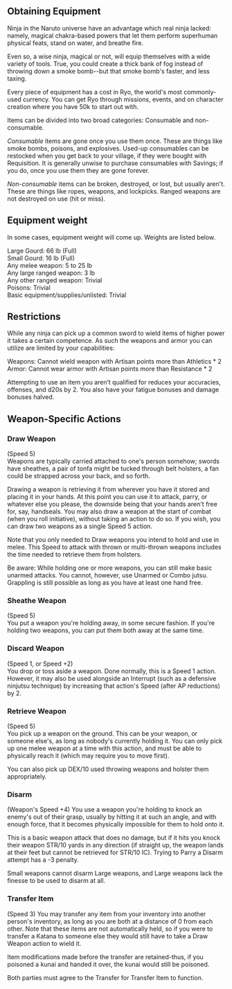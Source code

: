 ## **Obtaining Equipment**

Ninja in the Naruto universe have an advantage which real ninja lacked: namely, magical chakra-based powers that let them perform superhuman physical feats, stand on water, and breathe fire.

Even so, a wise ninja, magical or not, will equip themselves with a wide variety of tools. True, you could create a thick bank of fog instead of throwing down a smoke bomb--but that smoke bomb's faster, and less taxing.

Every piece of equipment has a cost in Ryo, the world's most commonly-used currency. You can get Ryo through missions, events, and on character creation where you have 50k to start out with.

Items can be divided into two broad categories: Consumable and non-consumable.

*Consumable* items are gone once you use them once. These are things like smoke bombs, poisons, and explosives. Used-up consumables can be restocked when you get back to your village, if they were bought with Requisition. It is generally unwise to purchase consumables with Savings; if you do, once you use them they are gone forever.

*Non-consumable* items can be broken, destroyed, or lost, but usually aren't. These are things like ropes, weapons, and lockpicks. Ranged weapons are not destroyed on use (hit or miss).

## **Equipment weight**

In some cases, equipment weight will come up. Weights are listed below.

Large Gourd: 66 lb (Full)  
Small Gourd: 16 lb (Full)  
Any melee weapon: 5 to 25 lb  
Any large ranged weapon: 3 lb  
Any other ranged weapon: Trivial  
Poisons: Trivial  
Basic equipment/supplies/unlisted: Trivial

## **Restrictions**
While any ninja can pick up a common sword to wield items of higher power it takes a certain competence. As such the weapons and armor you can utilize are limited by your capabilities:

Weapons: Cannot wield weapon with Artisan points more than Athletics * 2
Armor: Cannot wear armor with Artisan points more than Resistance * 2

Attempting to use an item you aren’t qualified for reduces your accuracies, offenses, and d20s by 2. You also have your fatigue bonuses and damage bonuses halved.

## **Weapon-Specific Actions**

### **Draw Weapon**

(Speed 5\)  
Weapons are typically carried attached to one's person somehow; swords have sheathes, a pair of tonfa might be tucked through belt holsters, a fan could be strapped across your back, and so forth.

Drawing a weapon is retrieving it from wherever you have it stored and placing it in your hands. At this point you can use it to attack, parry, or whatever else you please, the downside being that your hands aren't free for, say, handseals. You may also draw a weapon at the start of combat (when you roll initiative), without taking an action to do so. If you wish, you can draw two weapons as a single Speed 5 action.

Note that you only needed to Draw weapons you intend to hold and use in melee. This Speed to attack with thrown or multi-thrown weapons includes the time needed to retrieve them from holsters.

Be aware: While holding one or more weapons, you can still make basic unarmed attacks. You cannot, however, use Unarmed or Combo jutsu. Grappling is still possible as long as you have at least one hand free.

### **Sheathe Weapon**

(Speed 5\)  
You put a weapon you're holding away, in some secure fashion. If you're holding two weapons, you can put them both away at the same time.

### **Discard Weapon**

(Speed 1, or Speed \+2)  
You drop or toss aside a weapon. Done normally, this is a Speed 1 action. However, it may also be used alongside an Interrupt (such as a defensive ninjutsu technique) by increasing that action's Speed (after AP reductions) by 2\.

### **Retrieve Weapon**

(Speed 5\)  
You pick up a weapon on the ground. This can be your weapon, or someone else's, as long as nobody's currently holding it. You can only pick up one melee weapon at a time with this action, and must be able to physically reach it (which may require you to move first).

You can also pick up DEX/10 used throwing weapons and holster them appropriately.

### **Disarm**

(Weapon's Speed \+4) You use a weapon you're holding to knock an enemy's out of their grasp, usually by hitting it at such an angle, and with enough force, that it becomes physically impossible for them to hold onto it.

This is a basic weapon attack that does no damage, but if it hits you knock their weapon STR/10 yards in any direction (if straight up, the weapon lands at their feet but cannot be retrieved for STR/10 IC). Trying to Parry a Disarm attempt has a \-3 penalty.

Small weapons cannot disarm Large weapons, and Large weapons lack the finesse to be used to disarm at all.

### **Transfer Item**

(Speed 3\) You may transfer any item from your inventory into another person's inventory, as long as you are both at a distance of 0 from each other. Note that these items are not automatically held, so if you were to transfer a Katana to someone else they would still have to take a Draw Weapon action to wield it.

Item modifications made before the transfer are retained-thus, if you poisoned a kunai and handed it over, the kunai would still be poisoned.

Both parties must agree to the Transfer for Transfer Item to function.
